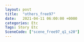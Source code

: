 ```yaml
---
layout: post
title:  "others_free97"
date:   2021-04-11 06:00:00 +0000
categories: Etc
Tags: Story Etc
SceneCode: ["scene_free97_q1_s20"]
---
```

